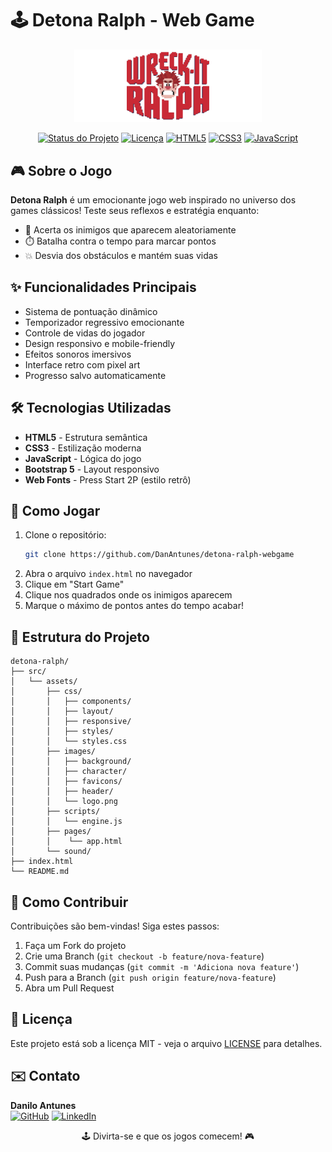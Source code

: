 # 🕹️ Detona Ralph - Web Game

<div align="center">
  <img src="./src/assets/images/logo.png" alt="Logo Detona Ralph" width="300">
  
  [![Status do Projeto](https://img.shields.io/badge/Status-Concluído-%2375C640)](https://github.com/seu-usuario/detona-ralph)
  [![Licença](https://img.shields.io/badge/Licença-MIT-%23007EC6)](LICENSE)
  [![HTML5](https://img.shields.io/badge/HTML5-%23E34F26?logo=html5)](https://developer.mozilla.org/html)
  [![CSS3](https://img.shields.io/badge/CSS3-%231572B6?logo=css3)](https://developer.mozilla.org/css)
  [![JavaScript](https://img.shields.io/badge/JavaScript-%23F7DF1E?logo=javascript)](https://developer.mozilla.org/javascript)
</div>

## 🎮 Sobre o Jogo
**Detona Ralph** é um emocionante jogo web inspirado no universo dos games clássicos! Teste seus reflexos e estratégia enquanto:
- 🎯 Acerta os inimigos que aparecem aleatoriamente
- ⏱️ Batalha contra o tempo para marcar pontos
- 💥 Desvia dos obstáculos e mantém suas vidas

## ✨ Funcionalidades Principais
- Sistema de pontuação dinâmico
- Temporizador regressivo emocionante
- Controle de vidas do jogador
- Design responsivo e mobile-friendly
- Efeitos sonoros imersivos
- Interface retro com pixel art
- Progresso salvo automaticamente

## 🛠️ Tecnologias Utilizadas
- **HTML5** - Estrutura semântica
- **CSS3** - Estilização moderna
- **JavaScript** - Lógica do jogo
- **Bootstrap 5** - Layout responsivo
- **Web Fonts** - Press Start 2P (estilo retrô)

## 🚀 Como Jogar
1. Clone o repositório:
   ```bash
   git clone https://github.com/DanAntunes/detona-ralph-webgame
   ```
2. Abra o arquivo `index.html` no navegador
3. Clique em "Start Game"
4. Clique nos quadrados onde os inimigos aparecem
5. Marque o máximo de pontos antes do tempo acabar!

## 📂 Estrutura do Projeto
```
detona-ralph/
├── src/
│   └── assets/
│       ├── css/
│       │   ├── components/
│       │   ├── layout/
│       │   ├── responsive/
│       │   ├── styles/
│       │   └── styles.css
│       ├── images/
│       │   ├── background/
│       │   ├── character/
│       │   ├── favicons/
│       │   ├── header/
│       │   └── logo.png
│       ├── scripts/
│       │   └── engine.js
│       ├── pages/
│       │    └── app.html
│       └── sound/
├── index.html
└── README.md
```

## 🤝 Como Contribuir
Contribuições são bem-vindas! Siga estes passos:
1. Faça um Fork do projeto
2. Crie uma Branch (`git checkout -b feature/nova-feature`)
3. Commit suas mudanças (`git commit -m 'Adiciona nova feature'`)
4. Push para a Branch (`git push origin feature/nova-feature`)
5. Abra um Pull Request

## 📄 Licença
Este projeto está sob a licença MIT - veja o arquivo [LICENSE](LICENSE) para detalhes.

## ✉️ Contato
**Danilo Antunes**  
[![GitHub](https://img.shields.io/badge/GitHub-%23181717?logo=github)](https://github.com/DanAntunes) 
[![LinkedIn](https://img.shields.io/badge/LinkedIn-%230077B5?logo=linkedin)](https://www.linkedin.com/in/dan-de-jesus/)

<div align="center">
  🕹️ Divirta-se e que os jogos comecem! 🎮
</div>
